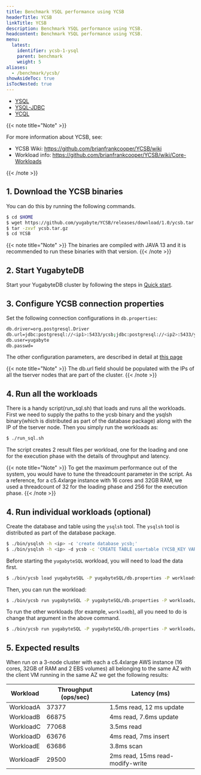 ```yaml
---
title: Benchmark YSQL performance using YCSB
headerTitle: YCSB
linkTitle: YCSB
description: Benchmark YSQL performance using YCSB.
headcontent: Benchmark YSQL performance using YCSB.
menu:
  latest:
    identifier: ycsb-1-ysql
    parent: benchmark
    weight: 5
aliases:
  - /benchmark/ycsb/
showAsideToc: true
isTocNested: true
---
```


<ul class="nav nav-tabs-alt nav-tabs-yb">

  <li >
    <a href="/latest/benchmark/ycsb-ysql/" class="nav-link active">
      <i class="icon-postgres" aria-hidden="true"></i>
      YSQL
    </a>
  </li>

  <li >
    <a href="/latest/benchmark/ycsb-jdbc/" class="nav-link">
      <i class="icon-postgres" aria-hidden="true"></i>
      YSQL-JDBC
    </a>
  </li>

  <li >
    <a href="/latest/benchmark/ycsb-ycql/" class="nav-link">
      <i class="icon-cassandra" aria-hidden="true"></i>
      YCQL
    </a>
  </li>

</ul>

{{< note title="Note" >}}

For more information about YCSB, see: 

* YCSB Wiki: https://github.com/brianfrankcooper/YCSB/wiki
* Workload info: https://github.com/brianfrankcooper/YCSB/wiki/Core-Workloads

{{< /note >}}

## 1. Download the YCSB binaries

You can do this by running the following commands.

```sh
$ cd $HOME
$ wget https://github.com/yugabyte/YCSB/releases/download/1.0/ycsb.tar.gz
$ tar -zxvf ycsb.tar.gz
$ cd YCSB
```

{{< note title="Note" >}}
The binaries are compiled with JAVA 13 and it is recommended to run these binaries with that version.
{{< /note >}}

## 2. Start YugabyteDB

Start your YugabyteDB cluster by following the steps in [Quick start](https://docs.yugabyte.com/latest/quick-start/).

## 3. Configure YCSB connection properties

Set the following connection configurations in `db.properties`:

```sh
db.driver=org.postgresql.Driver
db.url=jdbc:postgresql://<ip1>:5433/ycsb;jdbc:postgresql://<ip2>:5433/ycsb;jdbc:postgresql://<ip3>:5433/ycsb;
db.user=yugabyte
db.passwd=
```

The other configuration parameters, are described in detail at [this page](https://github.com/brianfrankcooper/YCSB/wiki/Core-Properties)

{{< note title="Note" >}}
The db.url field should be populated with the IPs of all the tserver nodes that are part of the cluster.
{{< /note >}}

## 4. Run all the workloads
There is a handy script(run_sql.sh) that loads and runs all the workloads.
First we need to supply the paths to the ycsb binary and the ysqlsh binary(which is distributed as part of the database package) along with the IP of the tserver node.
Then you simply run the workloads as:

```sh
$ ./run_sql.sh
```

The script creates 2 result files per workload, one for the loading and one for the execution phase with the details of throughput and latency.

{{< note title="Note" >}}
To get the maximum performance out of the system, you would have to tune the threadcount parameter in the script. As a reference, for a c5.4xlarge instance with 16 cores and 32GB RAM, we used a threadcount of 32 for the loading phase and 256 for the execution phase.
{{< /note >}}

## 4. Run individual workloads (optional)

Create the database and table using the `ysqlsh` tool.
The `ysqlsh` tool is distributed as part of the database package.

```sh
$ ./bin/ysqlsh -h <ip> -c 'create database ycsb;'
$ ./bin/ysqlsh -h <ip> -d ycsb -c 'CREATE TABLE usertable (YCSB_KEY VARCHAR(255) PRIMARY KEY, FIELD0 TEXT, FIELD1 TEXT, FIELD2 TEXT, FIELD3 TEXT, FIELD4 TEXT, FIELD5 TEXT, FIELD6 TEXT, FIELD7 TEXT, FIELD8 TEXT, FIELD9 TEXT);'
```

Before starting the `yugabyteSQL` workload, you will need to load the data first.

```sh
$ ./bin/ycsb load yugabyteSQL -P yugabyteSQL/db.properties -P workloads/workloada
```

Then, you can run the workload:

```sh
$ ./bin/ycsb run yugabyteSQL -P yugabyteSQL/db.properties -P workloads/workloada
```

To run the other workloads (for example, `workloadb`), all you need to do is change that argument in the above command.

```sh
$ ./bin/ycsb run yugabyteSQL -P yugabyteSQL/db.properties -P workloads/workloadb
```

## 5. Expected results
When run on a 3-node cluster with each a c5.4xlarge AWS instance (16 cores, 32GB of RAM and 2 EBS volumes) all belonging to the same AZ with the client VM running in the same AZ we get the following results:

| Workload           | Throughput (ops/sec) | Latency (ms)
-------------|-----------|----------|
WorkloadA | 37377 | 1.5ms read, 12 ms update
WorkloadB | 66875 | 4ms read, 7.6ms update
WorkloadC | 77068 | 3.5ms read
WorkloadD | 63676 | 4ms read, 7ms insert
WorkloadE | 63686 | 3.8ms scan
WorkloadF | 29500 | 2ms read, 15ms read-modify-write
